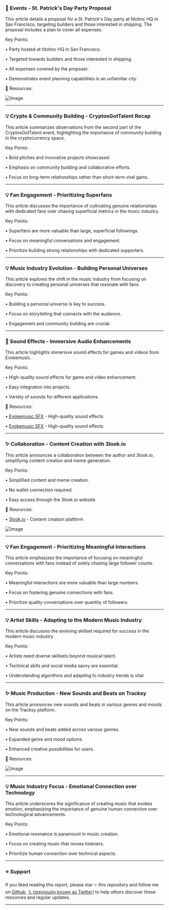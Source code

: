 ### 🎉 Events - St. Patrick's Day Party Proposal

This article details a proposal for a St. Patrick's Day party at fdotinc HQ in San Francisco, targeting builders and those interested in shipping.  The proposal includes a plan to cover all expenses.

Key Points:

• Party hosted at fdotinc HQ in San Francisco.

• Targeted towards builders and those interested in shipping.

• All expenses covered by the proposer.

• Demonstrates event planning capabilities in an unfamiliar city.


🔗 Resources:

![Image](https://pbs.twimg.com/ext_tw_video_thumb/1892446078189883392/pu/img/2nli8E8CjpQkTL4_.jpg)


---

### 💡  Crypto & Community Building - CryptosGotTalent Recap

This article summarizes observations from the second part of the CryptosGotTalent event, highlighting the importance of community building in the cryptocurrency space.

Key Points:

• Bold pitches and innovative projects showcased.

•  Emphasis on community building and collaborative efforts.

•  Focus on long-term relationships rather than short-term viral gains.



---

### 💡  Fan Engagement - Prioritizing Superfans

This article discusses the importance of cultivating genuine relationships with dedicated fans over chasing superficial metrics in the music industry.

Key Points:

•  Superfans are more valuable than large, superficial followings.

•  Focus on meaningful conversations and engagement.

•  Prioritize building strong relationships with dedicated supporters.


---

### 💡  Music Industry Evolution - Building Personal Universes

This article explores the shift in the music industry from focusing on discovery to creating personal universes that resonate with fans.

Key Points:

•  Building a personal universe is key to success.

•  Focus on storytelling that connects with the audience.

•  Engagement and community building are crucial.


---

### 🚀 Sound Effects - Immersive Audio Enhancements

This article highlights immersive sound effects for games and videos from Evokemusic.

Key Points:

• High-quality sound effects for game and video enhancement.

•  Easy integration into projects.

•  Variety of sounds for different applications.

🔗 Resources:

• [Evokemusic SFX](https://evokemusic.short.gy/top) -  High-quality sound effects

• [Evokemusic SFX](https://evokemusic.short.gy/top) - High-quality sound effects


---

### ✨ Collaboration - Content Creation with 3look.io

This article announces a collaboration between the author and 3look.io, simplifying content creation and meme generation.

Key Points:

•  Simplified content and meme creation.

•  No wallet connection required.

•  Easy access through the 3look.io website.


🔗 Resources:

• [3look.io](https://3look.io/page/WVRPS) -  Content creation platform

![Image](https://pbs.twimg.com/media/GkLp8doW0AESHQ1?format=jpg&name=small)


---

### 💡 Fan Engagement - Prioritizing Meaningful Interactions

This article emphasizes the importance of focusing on meaningful conversations with fans instead of solely chasing large follower counts.

Key Points:

•  Meaningful interactions are more valuable than large numbers.

•  Focus on fostering genuine connections with fans.

•  Prioritize quality conversations over quantity of followers.


---

### 💡  Artist Skills - Adapting to the Modern Music Industry

This article discusses the evolving skillset required for success in the modern music industry.

Key Points:

•  Artists need diverse skillsets beyond musical talent.

•  Technical skills and social media savvy are essential.

•  Understanding algorithms and adapting to industry trends is vital.


---

### ✨ Music Production - New Sounds and Beats on Tracksy

This article announces new sounds and beats in various genres and moods on the Tracksy platform.

Key Points:

•  New sounds and beats added across various genres.

•  Expanded genre and mood options.

•  Enhanced creative possibilities for users.

🔗 Resources:

![Image](https://pbs.twimg.com/amplify_video_thumb/1890832664933904385/img/-xpB5IvbRi4UXMdG.jpg)


---

### 💡 Music Industry Focus - Emotional Connection over Technology

This article underscores the significance of creating music that evokes emotion, emphasizing the importance of genuine human connection over technological advancements.

Key Points:

• Emotional resonance is paramount in music creation.

•  Focus on creating music that moves listeners.

•  Prioritize human connection over technical aspects.


---

### ⭐️ Support

If you liked reading this report, please star ⭐️ this repository and follow me on [Github](https://github.com/Drix10), [𝕏 (previously known as Twitter)](https://x.com/DRIX_10_) to help others discover these resources and regular updates.

---